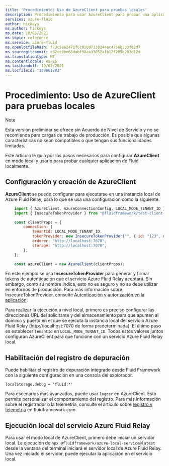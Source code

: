 ```yaml
---
title: 'Procedimiento: Uso de AzureClient para pruebas locales'
description: Procedimiento para usar AzureClient para probar una aplicación sin un servicio
services: azure-fluid
author: hickeys
ms.author: hickeys
ms.date: 10/05/2021
ms.topic: reference
ms.service: azure-fluid
ms.openlocfilehash: f73c5e62471f6c038d7338244ec4756b533fe2d7
ms.sourcegitcommit: e82ce0be68dabf98aa33052afb12f205a203d12d
ms.translationtype: HT
ms.contentlocale: es-ES
ms.lasthandoff: 10/07/2021
ms.locfileid: "129661703"
---
```

# <a name="how-to-use-azureclient-for-local-testing"></a>Procedimiento: Uso de AzureClient para pruebas locales

> [!NOTE]
> Esta versión preliminar se ofrece sin Acuerdo de Nivel de Servicio y no se recomienda para cargas de trabajo de producción. Es posible que algunas características no sean compatibles o que tengan sus funcionalidades limitadas.

Este artículo le guía por los pasos necesarios para configurar **AzureClient** en modo local y usarlo para probar cualquier aplicación de Fluid localmente.

## <a name="configure-and-create-an-azureclient"></a>Configuración y creación de AzureClient

**AzureClient** se puede configurar para ejecutarse en una instancia local de Azure Fluid Relay, para lo que se usa una configuración como la siguiente.

```js
    import { AzureClient, AzureConnectionConfig, LOCAL_MODE_TENANT_ID } from "@fluidframework/azure-client";
    import { InsecureTokenProvider } from "@fluidframework/test-client-utils";

    const clientProps = {
        connection: {
            tenantId: LOCAL_MODE_TENANT_ID,
            tokenProvider: new InsecureTokenProvider("", { id: "123", name: "Test User" }),
            orderer: "http://localhost:7070",
            storage: "http://localhost:7070",
        },
    };

    const azureClient = new AzureClient(clientProps);
```

En este ejemplo se usa **InsecureTokenProvider** para generar y firmar tokens de autenticación que el servicio Azure Fluid Relay aceptará. Sin embargo, como su nombre indica, esto no es seguro y no se debe utilizar en entornos de producción. Para más información sobre InsecureTokenProvider, consulte [Autenticación y autorización en la aplicación](https://fluidframework.com/docs/build/auth/#the-token-provider).

Para realizar la ejecución a nivel local, primero es preciso configurar las direcciones URL del solicitante y del almacenamiento para que apunten al dominio y puerto en el que se ejecuta la instancia local del servicio Azure Fluid Relay (http://localhost:7070 de forma predeterminada). El último paso es establecer `tenantId` en `LOCAL_MODE_TENANT_ID`. Todos estos valores juntos configuran AzureClient para que funcione con un servicio Azure Fluid Relay local.  

## <a name="enabling-debug-logging"></a>Habilitación del registro de depuración

Puede habilitar el registro de depuración integrado desde Fluid Framework con la siguiente configuración en una consola del explorador.

`localStorage.debug = 'fluid:*'`

Para escenarios más avanzados, puede usar `logger` en AzureClient. Esto permite personalizar el comportamiento del registro. Para más información sobre el registrador o la telemetría, consulte el artículo sobre [registro y telemetría](https://fluidframework.com/docs/testing/telemetry/) en fluidframework.com. 

## <a name="running-azure-fluid-relay-service-locally"></a>Ejecución local del servicio Azure Fluid Relay

Para usar el modo local de AzureClient, primero debe iniciar un servidor local. La ejecución de `npx @fluidframework/azure-local-service@latest` desde la ventana del terminal iniciará el servidor local de Azure Fluid Relay. Una vez iniciado el servidor, puede ejecutar la aplicación en el servicio local.
